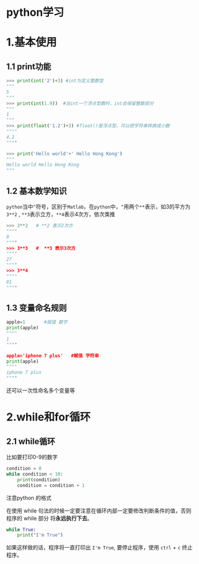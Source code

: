 # python学习

# 1.基本使用

## 1.1 print功能

```python
>>> print(int('2')+3) #int为定义整数型
"""
5
"""
>>> print(int(1.9))  #当int一个浮点型数时，int会保留整数部分
"""
1
"""
>>> print(float('1.2')+3) #float()是浮点型，可以把字符串转换成小数
""""
4.2
""""
```

```python
>>> print('Hello world'+' Hello Hong Kong')
"""
Hello world Hello Hong Kong
"""
```

## 1.2 基本数学知识

`python`当中`^`符号，区别于`Matlab`，在`python`中，`^`用两个`**`表示，如3的平方为`3**2` , `**3`表示立方，`**4`表示4次方，依次类推

```python
>>> 3**2   # **2 表示2次方
""""
9
""""
>>> 3**3   #  **3 表示3次方
""""
27
""""
>>> 3**4
""""
81
""""
```

## 1.3 变量命名规则

```python
apple=1       #赋值 数字
print(apple)
""""
1
""""

apple='iphone 7 plus'   #赋值 字符串
print(apple)
""""
iphone 7 plus
""""
```

还可以一次性命名多个变量等



# 2.while和for循环

## 2.1 while循环

比如要打印0-9的数字

```python
condition = 0
while condition < 10:
    print(condition)
    condition = condition + 1
```

注意python 的格式

在使用 while 句法的时候一定要注意在循环内部一定要修改判断条件的值，否则程序的 while 部分 将**永远执行下去**。

```python
while True:
    print("I'm True")
```

如果这样做的话，程序将一直打印出 `I'm True`, 要停止程序，使用 `ctrl` + `c` 终止程序。

